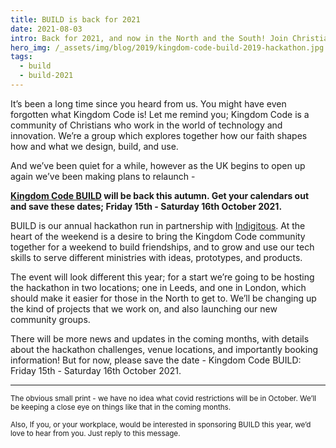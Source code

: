 ```yaml
---
title: BUILD is back for 2021
date: 2021-08-03
intro: Back for 2021, and now in the North and the South! Join Christians in the world of technology and innovation to support and serve ministries with digital projects.
hero_img: /_assets/img/blog/2019/kingdom-code-build-2019-hackathon.jpg
tags:
  - build
  - build-2021
---
```


It’s been a long time since you heard from us. You might have even forgotten what Kingdom Code is! Let me remind you; Kingdom Code is a community of Christians who work in the world of technology and innovation. We’re a group which explores together how our faith shapes how and what we design, build, and use.

And we’ve been quiet for a while, however as the UK begins to open up again we’ve been making plans to relaunch -

**[Kingdom Code BUILD](/build) will be back this autumn. Get your calendars out and save these dates; Friday 15th - Saturday 16th October 2021.**

BUILD is our annual hackathon run in partnership with [Indigitous](https://indigitous.org/). At the heart of the weekend is a desire to bring the Kingdom Code community together for a weekend to build friendships, and to grow and use our tech skills to serve different ministries with ideas, prototypes, and products.

The event will look different this year; for a start we’re going to be hosting the hackathon in two locations; one in Leeds, and one in London, which should make it easier for those in the North to get to. We’ll be changing up the kind of projects that we work on, and also launching our new community groups.

There will be more news and updates in the coming months, with details about the hackathon challenges, venue locations, and importantly booking information! But for now, please save the date - Kingdom Code BUILD: Friday 15th - Saturday 16th October 2021.

<hr />

<small>The obvious small print - we have no idea what covid restrictions will be in October. We’ll be keeping a close eye on things like that in the coming months.</small>

<small>Also, If you, or your workplace, would be interested in sponsoring BUILD this year, we’d love to hear from you. Just reply to this message.</small>
